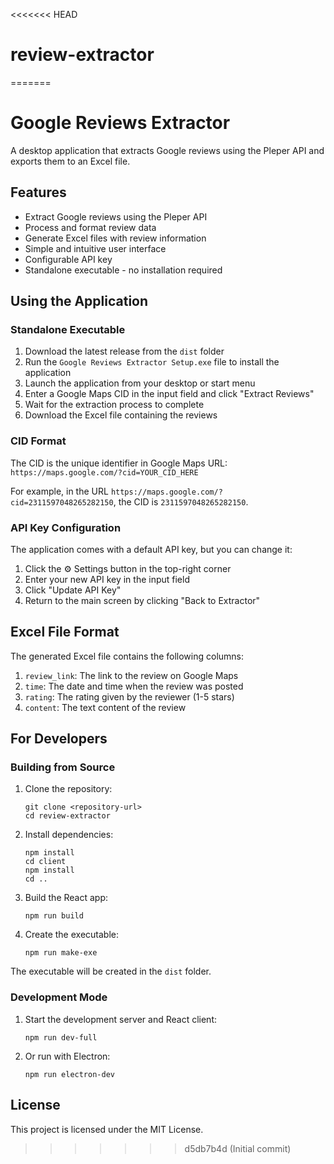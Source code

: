 <<<<<<< HEAD
# review-extractor
=======
# Google Reviews Extractor

A desktop application that extracts Google reviews using the Pleper API and exports them to an Excel file.

## Features

- Extract Google reviews using the Pleper API
- Process and format review data
- Generate Excel files with review information
- Simple and intuitive user interface
- Configurable API key
- Standalone executable - no installation required

## Using the Application

### Standalone Executable

1. Download the latest release from the `dist` folder
2. Run the `Google Reviews Extractor Setup.exe` file to install the application
3. Launch the application from your desktop or start menu
4. Enter a Google Maps CID in the input field and click "Extract Reviews"
5. Wait for the extraction process to complete
6. Download the Excel file containing the reviews

### CID Format

The CID is the unique identifier in Google Maps URL: `https://maps.google.com/?cid=YOUR_CID_HERE`

For example, in the URL `https://maps.google.com/?cid=2311597048265282150`, the CID is `2311597048265282150`.

### API Key Configuration

The application comes with a default API key, but you can change it:

1. Click the ⚙️ Settings button in the top-right corner
2. Enter your new API key in the input field
3. Click "Update API Key"
4. Return to the main screen by clicking "Back to Extractor"

## Excel File Format

The generated Excel file contains the following columns:

1. `review_link`: The link to the review on Google Maps
2. `time`: The date and time when the review was posted
3. `rating`: The rating given by the reviewer (1-5 stars)
4. `content`: The text content of the review

## For Developers

### Building from Source

1. Clone the repository:
   ```
   git clone <repository-url>
   cd review-extractor
   ```

2. Install dependencies:
   ```
   npm install
   cd client
   npm install
   cd ..
   ```

3. Build the React app:
   ```
   npm run build
   ```

4. Create the executable:
   ```
   npm run make-exe
   ```

The executable will be created in the `dist` folder.

### Development Mode

1. Start the development server and React client:
   ```
   npm run dev-full
   ```

2. Or run with Electron:
   ```
   npm run electron-dev
   ```

## License

This project is licensed under the MIT License.
>>>>>>> d5db7b4d (Initial commit)
